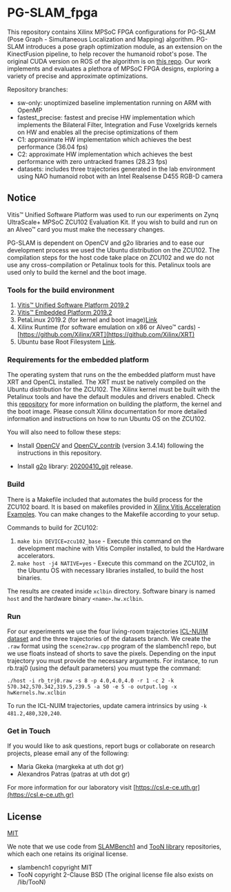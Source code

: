 # PG-SLAM_fpga

This repository contains Xilinx MPSoC FPGA configurations for PG-SLAM (Pose Graph - Simultaneous Localization and Mapping) algorithm. PG-SLAM introduces a pose graph optimization module, as an extension on the KinectFusion pipeline, to help recover the humanoid robot's pose. The original CUDA version on ROS of the algorithm is on [this repo](https://github.com/mrsp/slam_stack). Our work implements and evaluates a plethora of MPSoC FPGA designs, exploring a variety of precise and approximate optimizations.

Repository branches:

* sw-only: unoptimized baseline implementation running on ARM with OpenMP
* fastest_precise: fastest and precise HW implementation which implements the Bilateral Filter, Integration and Fuse Voxelgrids kernels on HW and enables all the precise optimizations of them
* C1: approximate HW implementation which achieves the best performance (36.04 fps)
* C2: approximate HW implementation which achieves the best performance with zero untracked frames (28.23 fps)
* datasets: includes three trajectories generated in the lab environment using NAO humanoid robot with an Intel Realsense D455 RGB-D camera

## Notice
Vitis™ Unified Software Platform was used to run our experiments on Zynq UltraScale+ MPSoC ZCU102 Evaluation Kit. If you wish to build and run on an Alveo™ card you must make the necessary changes. 

PG-SLAM is dependent on OpenCV and g2o libraries and to ease our development process we used the Ubuntu distribution on the ZCU102. The compilation steps for the host code take place on ZCU102 and we do not use any cross-compilation or Petalinux tools for this. Petalinux tools are used only to build the kernel and the boot image.

### Tools for the build environment
1. [Vitis™ Unified Software Platform 2019.2](https://www.xilinx.com/support/download/index.html/content/xilinx/en/downloadNav/vitis/2019-2.html)
2. [Vitis™ Embedded Platform 2019.2](https://www.xilinx.com/support/download/index.html/content/xilinx/en/downloadNav/embedded-platforms/2019-2.html)
3. PetaLinux 2019.2 (for kernel and boot image)[Link](https://www.xilinx.com/support/download/index.html/content/xilinx/en/downloadNav/embedded-design-tools/2019-2.html)
4. Xilinx Runtime (for software emulation on x86 or Alveo™ cards) - [https://github.com/Xilinx/XRT](https://github.com/Xilinx/XRT)
5. Ubuntu base Root Filesystem [Link](http://cdimage.ubuntu.com/ubuntu-base/releases/).


### Requirements for the embedded platform 
The operating system that runs on the the embedded platform must have XRT and OpenCL installed. The XRT must be natively compiled on the Ubuntu distribution for the ZCU102. The Xilinx kernel must be built with the Petalinux tools and have the default modules and drivers enabled. Check this [repository](https://github.com/Xilinx/Vitis_Embedded_Platform_Source) for more information on building the platform, the kernel and the boot image. Please consult Xilinx documentation for more detailed information and instructions on how to run Ubuntu OS on the ZCU102.

You will also need to follow these steps:
* Install [OpenCV](https://github.com/opencv/opencv) and [OpenCV_contrib](https://github.com/opencv/opencv_contrib) (version 3.4.14) following the instructions in this repository.

* Install [g2o](https://github.com/RainerKuemmerle/g2o) library: [20200410_git](https://github.com/RainerKuemmerle/g2o/archive/refs/tags/20200410_git.zip) release.

### Build
There is a Makefile included that automates the build process for the ZCU102 board. It is based on makefiles provided in [Xilinx Vitis Acceleration Examples](https://github.com/Xilinx/Vitis_Accel_Examples/tree/2019.2). You can make changes to the Makefile according to your setup.

Commands to build for ZCU102:
1. `make bin DEVICE=zcu102_base` - Execute this command on the development machine with Vitis Compiler installed, to buld the Hardware accelerators.
2. `make host -j4 NATIVE=yes` - Execute this command on the ZCU102, in the Ubuntu OS with necessary libraries installed, to build the host binaries.

The results are created inside `xclbin` directory. Software binary is named `host` and the hardware binary `<name>.hw.xclbin`.

### Run
For our experiments we use the four living-room trajectories [ICL-NUIM dataset](https://www.doc.ic.ac.uk/~ahanda/VaFRIC/iclnuim.html) and the three trajectories of the datasets branch. We create the `.raw` format using the `scene2raw.cpp` program of the slambench1 repo, but we use floats instead of shorts to save the pixels. Depending on the input trajectory you must provide the necessary arguments. For instance, to run rb.traj0 (using the default parameters) you must type the command:

`./host -i rb_trj0.raw -s 8 -p 4.0,4.0,4.0 -r 1 -c 2 -k 570.342,570.342,319.5,239.5 -a 50 -e 5 -o output.log -x hwKernels.hw.xclbin` 

To run the ICL-NUIM trajectories, update camera intrinsics by using `-k 481.2,480,320,240`.

### Get in Touch

If you would like to ask questions, report bugs or collaborate on research projects, please email any of the following:

 - Maria Gkeka (margkeka at uth dot gr)
 - Alexandros Patras (patras at uth dot gr)

For more information for our laboratory visit [https://csl.e-ce.uth.gr](https://csl.e-ce.uth.gr) 

## License

[MIT](https://choosealicense.com/licenses/mit/)

We note that we use code from [SLAMBench1](https://github.com/pamela-project/slambench1) and [TooN library](https://github.com/edrosten/TooN) repositories, which each one retains its original license.
* slambench1 copyright MIT
* TooN copyright 2-Clause BSD (The original license file also exists on /lib/TooN) 

